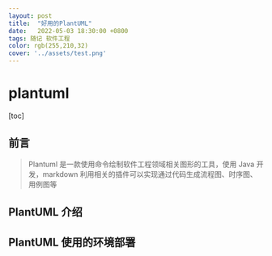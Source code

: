 ```yaml
---
layout: post
title:  "好用的PlantUML"
date:   2022-05-03 18:30:00 +0800
tags: 随记 软件工程
color: rgb(255,210,32)
cover: '../assets/test.png'
---
```


# plantuml

[toc]

## 前言

> Plantuml 是一款使用命令绘制软件工程领域相关图形的工具，使用 Java 开发，markdown 利用相关的插件可以实现通过代码生成流程图、时序图、用例图等



## PlantUML 介绍



## PlantUML 使用的环境部署





